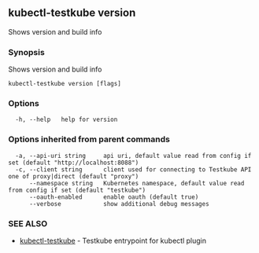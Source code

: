## kubectl-testkube version

Shows version and build info

### Synopsis

Shows version and build info

```
kubectl-testkube version [flags]
```

### Options

```
  -h, --help   help for version
```

### Options inherited from parent commands

```
  -a, --api-uri string     api uri, default value read from config if set (default "http://localhost:8088")
  -c, --client string      client used for connecting to Testkube API one of proxy|direct (default "proxy")
      --namespace string   Kubernetes namespace, default value read from config if set (default "testkube")
      --oauth-enabled      enable oauth (default true)
      --verbose            show additional debug messages
```

### SEE ALSO

* [kubectl-testkube](kubectl-testkube.md)	 - Testkube entrypoint for kubectl plugin

